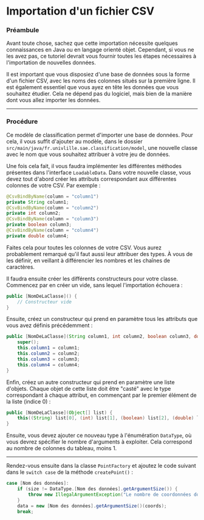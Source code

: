 # Importation d'un fichier CSV

### Préambule

Avant toute chose, sachez que cette importation nécessite quelques connaissances en Java ou en langage orienté objet. Cependant, si vous ne les avez pas, ce tutoriel devrait vous fournir toutes les étapes nécessaires à l'importation de nouvelles données.

Il est important que vous disposiez d'une base de données sous la forme d'un fichier CSV, avec les noms des colonnes situés sur la première ligne. Il est également essentiel que vous ayez en tête les données que vous souhaitez étudier. Cela ne dépend pas du logiciel, mais bien de la manière dont vous allez importer les données.

___

### Procédure

Ce modèle de classification permet d'importer une base de données. Pour cela, il vous suffit d'ajouter au modèle, dans le dossier `src/main/java/fr.univlille.sae.classification/model`, une nouvelle classe avec le nom que vous souhaitez attribuer à votre jeu de données.

Une fois cela fait, il vous faudra implémenter les différentes méthodes présentes dans l'interface `LoadableData`. Dans votre nouvelle classe, vous devez tout d'abord créer les attributs correspondant aux différentes colonnes de votre CSV. Par exemple :

```java
@CsvBindByName(column = "column1")
private String column1;
@CsvBindByName(column = "column2")
private int column2;
@CsvBindByName(column = "column3")
private boolean column3;
@CsvBindByName(column = "column4")
private double column4;
```

Faites cela pour toutes les colonnes de votre CSV. Vous aurez probablement remarqué qu'il faut aussi leur attribuer des types. À vous de les définir, en veillant à différencier les nombres et les chaînes de caractères.

Il faudra ensuite créer les différents constructeurs pour votre classe. Commencez par en créer un vide, sans lequel l'importation échouera :

```java
public [NomDeLaClasse]() {
    // Constructeur vide
}
```

Ensuite, créez un constructeur qui prend en paramètre tous les attributs que vous avez définis précédemment :

```java
public [NomDeLaClasse](String column1, int column2, boolean column3, double column4) {
    super();
    this.column1 = column1;
    this.column2 = column2;
    this.column3 = column3;
    this.column4 = column4;
}
```

Enfin, créez un autre constructeur qui prend en paramètre une liste d'objets. Chaque objet de cette liste doit être "casté" avec le type correspondant à chaque attribut, en commençant par le premier élément de la liste (indice 0) :

```java
public [NomDeLaClasse](Object[] list) {
    this((String) list[0], (int) list[1], (boolean) list[2], (double) list[3]);
}
```

Ensuite, vous devez ajouter ce nouveau type à l'énumération `DataType`, où vous devrez spécifier le nombre d'arguments à exploiter. Cela correspond au nombre de colonnes du tableau, moins 1.

___

Rendez-vous ensuite dans la classe `PointFactory` et ajoutez le code suivant dans le `switch case` de la méthode `createPoint()` :

```java
case [Nom des données]:
    if (size != DataType.[Nom des données].getArgumentSize()) {
        throw new IllegalArgumentException("Le nombre de coordonnées doit être de " + DataType.[Nom des données].getArgumentSize() + " pour le type [Nom des données].");
    }
    data = new [Nom des données].getArgumentSize()(coords);
    break;
```